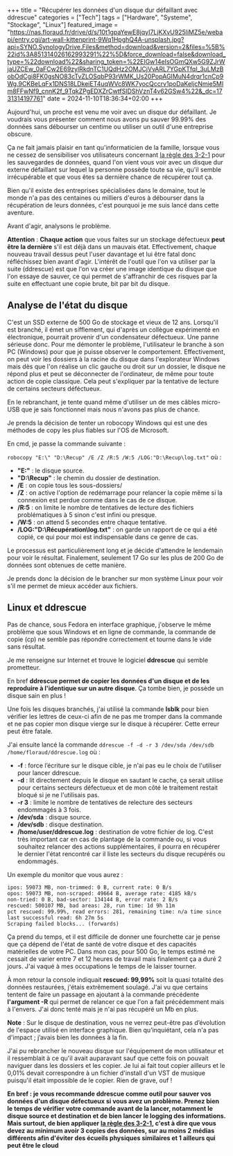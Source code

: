 +++
title = "Récupérer les données d'un disque dur défaillant avec ddrescue"
categories = ["Tech"]
tags = ["Hardware", "Systeme", "Stockage", "Linux"]
featured_image = "https://nas.floraud.fr/drive/d/s/10t1gpaYewE8jqyI7LjKXvU925liMZ5e/webapi/entry.cgi/art-wall-kittenprint-9Wq1HpghQ4A-unsplash.jpg?api=SYNO.SynologyDrive.Files&method=download&version=2&files=%5B%22id%3A851314026162993291%22%5D&force_download=false&download_type=%22download%22&sharing_token=%22EIGw14eIsOGmQXw5G9ZJrWjaUZCEw_0aFCw2E69zylRkdnTC1UQdHz2OMJCjVvARL7YGpKTfqI_3uLMzBobOdCgi8FK0gsNO83cTvZLOSqbP93rWMK_Us20PopAGIMuN4drqr1cnCp9Wg.9CKBeLqFx1DNS18LDkeiET4uqWVc8WK7yocQccrv1poDaKeljcNmie5MIm8FFwNf9_cnnK2f_9TqkZPgEDXZrCwtfSIDShVznT4v62GSw4%22&_dc=1731314197761"
date = 2024-11-10T18:36:34+02:00
+++

Aujourd'hui, un proche est venu me voir avec un disque dur défaillant. Je voudrais vous présenter comment nous avons pu sauver 99.99% des données sans débourser un centime ou utiliser un outil d'une entreprise obscure.

Ça ne fait jamais plaisir en tant qu'informaticien de la famille, lorsque vous ne cessez de sensibiliser vos utilisateurs concernant [la règle des 3-2-1](https://fr.wikipedia.org/wiki/Sauvegarde_(informatique)#Strat%C3%A9gie_3-2-1) pour les sauvegardes de données, quand l'on vient vous voir avec un disque dur externe défaillant sur lequel la personne possède toute sa vie, qu'il semble irrécupérable et que vous êtes sa dernière chance de récupérer tout ça.

Bien qu'il existe des entreprises spécialisées dans le domaine, tout le monde n'a pas des centaines ou milliers d'euros à débourser dans la récupération de leurs données, c'est pourquoi je me suis lancé dans cette aventure.

Avant d'agir, analysons le problème.

**Attention** : **Chaque action** que vous faites sur un stockage défectueux **peut être la dernière** s'il est déjà dans un mauvais état. Effectivement, chaque nouveau travail dessus peut l'user davantage et lui être fatal donc réfléchissez bien avant d'agir. L'intérêt de l'outil que l'on va utiliser par la suite (ddrescue) est que l'on va créer une image identique du disque que l'on essaye de sauver, ce qui permet de s'affranchir de ces risques par la suite en effectuant une copie brute, bit par bit du disque.

## Analyse de l'état du disque
C'est un SSD externe de 500 Go de stockage et vieux de 12 ans. Lorsqu'il est branché, il émet un sifflement, qui d'après un collègue expérimenté en électronique, pourrait provenir d'un condensateur défectueux. Une panne sérieuse donc.
Pour me démonter le problème, l'utilisateur le branche à son PC (Windows) pour que je puisse observer le comportement. Effectivement, on peut voir les dossiers à la racine du disque dans l'explorateur Windows mais dès que l'on réalise un clic gauche ou droit sur un dossier, le disque ne répond plus et peut se déconnecter de l'ordinateur, de même pour toute action de copie classique. Cela peut s'expliquer par la tentative de lecture de certains secteurs déféctueux.

En le rebranchant, je tente quand même d'utiliser un de mes câbles micro-USB que je sais fonctionnel mais nous n'avons pas plus de chance.

Je prends la décision de tenter un robocopy Windows qui est une des méthodes de copy les plus fiables sur l'OS de Microsoft.

En cmd, je passe la commande suivante :

`robocopy "E:\" "D:\Recup" /E /Z /R:5 /W:5 /LOG:"D:\Recup\log.txt"` où :
- **"E:\"** : le disque source.
- **"D:\Recup"** : le chemin du dossier de destination.
- **/E** : on copie tous les sous-dossiers/
- **/Z** : on active l'option de redémarrage pour relancer la copie même si la connexion est perdue comme dans le cas de ce disque.
- **/R:5** : on limite le nombre de tentatives de lecture des fichiers problématiques à 5 sinon c'est infini ou presque.
- **/W:5** : on attend 5 secondes entre chaque tentative.
- **/LOG:"D:\Récupération\log.txt"** : on garde un rapport de ce qui a été copié, ce qui pour moi est indispensable dans ce genre de cas.

Le processus est particulièrement long et je décide d'attendre le lendemain pour voir le résultat. Finalement, seulement 17 Go sur les plus de 200 Go de données sont obtenues de cette manière.

Je prends donc la décision de le brancher sur mon système Linux pour voir s'il me permet de mieux accéder aux fichiers.

## Linux et ddrescue
Pas de chance, sous Fedora en interface graphique, j'observe le même problème que sous Windows et en ligne de commande, la commande de copie (cp) ne semble pas répondre correctement et tourne dans le vide sans résultat.

Je me renseigne sur Internet et trouve le logiciel **ddrescue** qui semble prometteur.

En bref **ddrescue permet de copier les données d'un disque et de les reproduire à l'identique sur un autre disque**. Ça tombe bien, je possède un disque sain en plus !

Une fois les disques branchés, j'ai utilisé la commande **lsblk** pour bien vérifier les lettres de ceux-ci afin de ne pas me tromper dans la commande et ne pas copier mon disque vierge sur le disque à récupérer. Cette erreur peut être fatale.

J'ai ensuite lancé la commande `ddrescue -f -d -r 3 /dev/sda /dev/sdb /home/floraud/ddrescue.log` où :
- **-f** : force l’écriture sur le disque cible, je n'ai pas eu le choix de l'utiliser pour lancer ddrescue.
- **-d**  : lit directement depuis le disque en sautant le cache, ça serait utilise pour certains secteurs défectueux et de mon côté le traitement restait bloqué si je ne l'utilisais pas.
- **-r 3** : limite le nombre de tentatives de relecture des secteurs endommagés à 3 fois.
- **/dev/sda** : disque source.
- **/dev/sdb** : disque destination.
- **/home/user/ddrescue.log** : destination de votre fichier de log. C'est très important car en cas de plantage de la commande ou, si vous souhaitez relancer des actions supplémentaires, il pourra en récupérer le dernier l'état rencontré car il liste les secteurs du disque recupérés ou endommagés.

Un exemple du monitor que vous aurez :

```
ipos: 59073 MB, non-trimmed: 0 B, current rate: 0 B/s
opos: 59073 MB, non-scraped: 49664 B, average rate: 4185 kB/s
non-tried: 0 B, bad-sector: 134144 B, error rate: 2 B/s
rescued: 500107 MB, bad areas: 28, run time: 1d 9h 11m
pct rescued: 99.99%, read errors: 281, remaining time: n/a time since last successful read: 6h 27m 5s
Scraping failed blocks... (forwards)
```

Ça prend du temps, et il est difficile de donner une fourchette car je pense que ça dépend de l'état de santé de votre disque et des capacités matérielles de votre PC. Dans mon cas, pour 500 Go, le temps estimé ne cessait de varier entre 7 et 12 heures de travail mais finalement ça a duré 2 jours. J'ai vaqué à mes occupations le temps de le laisser tourner.

À mon retour la console indiquait **rescued: 99,99%** soit la quasi totalité des données restaurées, j'étais extrêmement soulagé. J'ai vu que certains tentent de faire un passage en ajoutant à la commande précédente **l'argument -R** qui permet de relancer ce que l'on a fait précédemment mais à l'envers. J'ai donc tenté mais je n'ai pas récupéré un Mb en plus.

**Note** : Sur le disque de destination, vous ne verrez peut-être pas d’évolution de l'espace utilisé en interface graphique. Bien qu’inquiétant, cela n'a pas d'impact ; j’avais bien les données à la fin.

J'ai pu rebrancher le nouveau disque sur l'équipement de mon utilisateur et il ressemblait à ce qu'il avait auparavant sauf que cette fois on pouvait naviguer dans les dossiers et les copier. Je lui ai fait tout copier ailleurs et le 0,01% devait correspondre à un fichier d'install d'un VST de musique puisqu'il était impossible de le copier. Rien de grave, ouf !

**En bref : je vous recommande ddrescue comme outil pour sauver vos données d'un disque défectueux si vous avez un problème. Prenez bien le temps de vérifier votre commande avant de la lancer, notamment le disque source et destination et de bien lancer le logging des informations. Mais surtout, de bien appliquer [la règle des 3-2-1](https://fr.wikipedia.org/wiki/Sauvegarde_(informatique)#Strat%C3%A9gie_3-2-1), c'est à dire que vous devez au minimum avoir 3 copies des données, sur au moins 2 médias différents afin d'éviter des écueils physiques similaires et 1 ailleurs qui peut être le cloud**